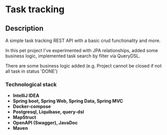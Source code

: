 # Task tracking
## Description
A simple task tracking REST API with a basic crud functionality and more.

In this pet project I've experimented with JPA relationships, added some business logic,
implemented task search by filter via QueryDSL.

There are some business logic added (e.g. Project cannot be closed if not all task in status 'DONE')

### Technological stack
- **IntelliJ IDEA**
- **Spring boot, Spring Web, Spring Data, Spring MVC**
- **Docker-compose**
- **Postgresql, Liquibase, query-dsl**
- **MapStruct**
- **OpenAPI (Swagger), JavaDoc** 
- **Maven**
